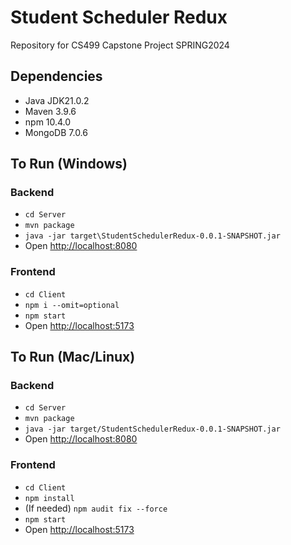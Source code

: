 # Student Scheduler Redux
Repository for CS499 Capstone Project SPRING2024

## Dependencies
- Java JDK21.0.2
- Maven 3.9.6
- npm 10.4.0
- MongoDB 7.0.6

## To Run (Windows)
### Backend
- `cd Server`
- `mvn package`
- `java -jar target\StudentSchedulerRedux-0.0.1-SNAPSHOT.jar`
- Open [http://localhost:8080](http://localhost:8080)

### Frontend
- `cd Client`
- `npm i --omit=optional`
- `npm start`
- Open [http://localhost:5173](http://localhost:5173)

## To Run (Mac/Linux)
### Backend
- `cd Server`
- `mvn package`
- `java -jar target/StudentSchedulerRedux-0.0.1-SNAPSHOT.jar`
- Open [http://localhost:8080](http://localhost:8080)

### Frontend
-  `cd Client`
- `npm install`
- (If needed) `npm audit fix --force`
- `npm start`
- Open [http://localhost:5173](http://localhost:5173)
